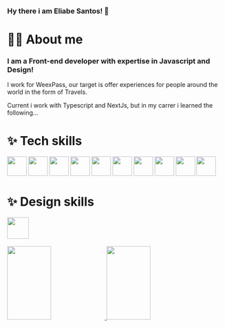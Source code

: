 ### Hy there i am Eliabe Santos! 🤟

<h1>👨‍💻 About me</h1>

### I am a Front-end developer with expertise in Javascript and Design!


I work for WeexPass, our target is offer experiences for people around the world in the form of Travels.

Current i work with Typescript and NextJs, but in my carrer i learned the following...

<h1>✨ Tech skills</h1>


<div style={{display: "flex"; marginBottom: "40px"}}>
<img height="45px" src="https://cdn.jsdelivr.net/gh/devicons/devicon/icons/react/react-original.svg" />
<img height="45px" src="https://cdn.jsdelivr.net/gh/devicons/devicon/icons/redux/redux-original.svg" />
<img height="45px" src="https://cdn.jsdelivr.net/gh/devicons/devicon/icons/javascript/javascript-original.svg" />
<img height="45px" src="https://cdn.jsdelivr.net/gh/devicons/devicon/icons/python/python-original.svg" />
<img height="45px" src="https://cdn.jsdelivr.net/gh/devicons/devicon/icons/nextjs/nextjs-original.svg" />
<img height="45px" src="https://cdn.jsdelivr.net/gh/devicons/devicon/icons/opengl/opengl-original.svg" />
<img height="45px" src="https://cdn.jsdelivr.net/gh/devicons/devicon/icons/java/java-original.svg" />
<img height="45px" src="https://cdn.jsdelivr.net/gh/devicons/devicon/icons/rust/rust-plain.svg" />
<img height="45px" src="https://cdn.jsdelivr.net/gh/devicons/devicon/icons/git/git-original.svg" />
<img height="45px" src="https://cdn.jsdelivr.net/gh/devicons/devicon/icons/github/github-original.svg" />




</div>
<h1>✨ Design skills</h1>
<div style={{display: "flex"; marginBottom: "70px"}}>
<img height="50px" src="https://cdn.jsdelivr.net/gh/devicons/devicon/icons/figma/figma-original.svg" />

</div>

<br />
<div style={{display: "flex"; marginBottom: "40px"}}>
  <a href="https://github.com/EliabeSantos" />
   <img width="45%" height="170em" src="https://github-readme-stats.vercel.app/api/top-langs/?username=eliabesantos&layout=compact&langs_count=16&theme-dracula" />
      <img width="45%" height="170em" src="https://github-readme-stats.vercel.app/api?username=eliabesantos&show_icons=false&theme-dracula&include_all_commits=true&count_private=true" />

   
</div>
